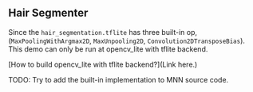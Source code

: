 ## Hair Segmenter
Since the `hair_segmentation.tflite` has three built-in op,(`MaxPoolingWithArgmax2D`, `MaxUnpooling2D`, `Convolution2DTransposeBias`).
This demo can only be run at opencv_lite with tflite backend.

[How to build opencv_lite with tflite backend?](Link here.)

TODO: Try to add the built-in implementation to MNN source code.